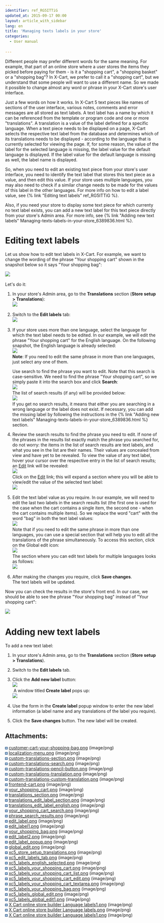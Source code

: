 ```yaml
---
identifier: ref_RG5ITTiG
updated_at: 2015-09-17 00:00
layout: article_with_sidebar
lang: en
title: 'Managing texts labels in your store'
categories:
  - User manual

---
```



Different people may prefer different words for the same meaning. For example, that part of an online store where a user stores the items they picked before paying for them - is it a "shopping cart", a "shopping basket" or a "shopping bag"? In X-Cart, we prefer to call it a "shopping cart", but we understand that some people will want to use a different name. So we made it possible to change almost any word or phrase in your X-Cart store's user interface.

Just a few words on how it works. In X-Cart 5 text pieces like names of sections of the user interface, various notes, comments and error messages are all stored as text labels. A text label has a name by which it can be referenced from the template or program code and one or more "translations". A translation is a value of the label defined for a specific language. When a text piece needs to be displayed on a page, X-Cart selects the respective text label from the database and determines which of its translations needs to be displayed - according to the language that is currently selected for viewing the page. If, for some reason, the value of the label for the selected language is missing, the label value for the default language is displayed. If the label value for the default language is missing as well, the label name is displayed.

So, when you need to edit an existing text piece from your store's user interface, you need to identify the text label that stores this text piece as a value, and then edit this value. If your store uses multiple languages, you may also need to check if a similar change needs to be made for the values of this label in the other languages. For more info on how to edit a label value, see {% link "Editing text labels" ref_RG5ITTiG %}.

Also, if you need your store to display some text piece for which currenty no text label exists, you can add a new text label for this text piece directly from your store's Admin area. For more info, see {% link "Adding new text labels" Managing-texts-labels-in-your-store_6389836.html %}.

# Editing text labels

Let us show how to edit text labels in X-Cart. For example, we want to change the wording of the phrase "Your shopping cart" shown in the snapshot below so it says "Your shopping bag":

![]({{site.baseurl}}/attachments/6389836/7602756.png?effects=drop-shadow)

Let's do it:

1.  In your store's Admin area, go to the **Translations** section (**Store setup > Translations**):  
    ![]({{site.baseurl}}/attachments/6389836/8716739.png?effects=drop-shadow)
2.  Switch to the **Edit labels** tab:  
    ![]({{site.baseurl}}/attachments/6389836/8716740.png?effects=drop-shadow)
3.  If your store uses more than one language, select the language for which the text label needs to be edited. In our example, we will edit the phrase "Your shopping cart" for the English language. On the following snapshot, the English language is already selected:  
    ![]({{site.baseurl}}/attachments/6389836/8716741.png?effects=drop-shadow)  
    **Note**: If you need to edit the same phrase in more than one languages, just select any one of them.  

    Use search to find the phrase you want to edit. Note that this search is case-sensitive. We need to find the phrase "Your shopping cart", so we simply paste it into the search box and click **Search**:  
    ![]({{site.baseurl}}/attachments/6389836/8716742.png?effects=drop-shadow)  
    The list of search results (if any) will be provided below:  
    ![]({{site.baseurl}}/attachments/6389836/8716743.png?effects=drop-shadow)  
    If you get no search results, it means that either you are searching in a wrong language or the label does not exist. If necessary, you can add the missing label by following the instructions in the {% link "Adding new text labels" Managing-texts-labels-in-your-store_6389836.html %} section.  

4.  Review the search results to find the phrase you need to edit. If none of the phrases in the results list exactly match the phrase you searched for, do not worry: the items in the list of search results are text labels, and what you see in the list are their names. Their values are concealed from view and have yet to be revealed. To view the value of any text label, hover your cursor over the respective entry in the list of search results; an <u>Edit</u> link will be revealed:  
    ![]({{site.baseurl}}/attachments/6389836/8716744.png?effects=drop-shadow)  
    Click on the <u>Edit</u> link; this will expand a section where you will be able to view/edit the value of the selected text label:  
    ![]({{site.baseurl}}/attachments/6389836/8716745.png?effects=drop-shadow)
5.  Edit the text label value as you require. In our example, we will need to edit the last two labels in the search results list (the first one is used for the case when the cart contains a single item, the second one - when the cart contains multiple items). So we replace the word "cart" with the word "bag" in both the text label values:  
    ![]({{site.baseurl}}/attachments/6389836/8716746.png?effects=drop-shadow)  
    Note that if you need to edit the same phrase in more than one languages, you can use a special section that will help you to edit all the translations of the phrase simultaneously. To access this section, click on the Global edit icon:  
    ![]({{site.baseurl}}/attachments/6389836/8716747.png?effects=drop-shadow)  
    The section where you can edit text labels for multiple languages looks as follows:  
    ![]({{site.baseurl}}/attachments/6389836/8716748.png?effects=drop-shadow)  

6.  After making the changes you require, click **Save changes**.  
    The text labels will be updated.   

Now you can check the results in the store's front end. In our case, we should be able to see the phrase "Your shopping bag" instead of "Your shopping cart":

![]({{site.baseurl}}/attachments/6389836/7602764.png?effects=drop-shadow)

# Adding new text labels

To add a new text label:

1.  In your store's Admin area, go to the **Translations** section (**Store setup > Translations**).
2.  Switch to the **Edit labels** tab.
3.  Click the **Add new label** button:  
    ![]({{site.baseurl}}/attachments/6389836/8719095.png?effects=drop-shadow)  
     A window titled **Create label** pops up:  
    ![]({{site.baseurl}}/attachments/6389836/8719096.png?effects=drop-shadow)
4.  Use the form in the **Create label** popup window to enter the new label information (a label name and any translations of the label you require).  

5.  Click the **Save changes** button. The new label will be created.

## Attachments:

![](images/icons/bullet_blue.gif) [customer-cart-your-shopping-bag.png]({{site.baseurl}}/attachments/6389836/6586519.png) (image/png)  
![](images/icons/bullet_blue.gif) [localization-menu.png]({{site.baseurl}}/attachments/6389836/6586520.png) (image/png)  
![](images/icons/bullet_blue.gif) [custom-translations-section.png]({{site.baseurl}}/attachments/6389836/6586522.png) (image/png)  
![](images/icons/bullet_blue.gif) [custom-translations-search.png]({{site.baseurl}}/attachments/6389836/6586523.png) (image/png)  
![](images/icons/bullet_blue.gif) [custom-translations-pencil-button.png]({{site.baseurl}}/attachments/6389836/6586524.png) (image/png)  
![](images/icons/bullet_blue.gif) [custom-translations-translation.png]({{site.baseurl}}/attachments/6389836/6586525.png) (image/png)  
![](images/icons/bullet_blue.gif) [custom-translations-custom-translation.png]({{site.baseurl}}/attachments/6389836/6586526.png) (image/png)  
![](images/icons/bullet_blue.gif) [frontend-cart.png]({{site.baseurl}}/attachments/6389836/6586527.png) (image/png)  
![](images/icons/bullet_blue.gif) [your_shopping_cart.png]({{site.baseurl}}/attachments/6389836/7602756.png) (image/png)  
![](images/icons/bullet_blue.gif) [translations_section.png]({{site.baseurl}}/attachments/6389836/7602757.png) (image/png)  
![](images/icons/bullet_blue.gif) [translations_edit_label_section.png]({{site.baseurl}}/attachments/6389836/7602758.png) (image/png)  
![](images/icons/bullet_blue.gif) [translations_edit_label_english.png]({{site.baseurl}}/attachments/6389836/7602759.png) (image/png)  
![](images/icons/bullet_blue.gif) [your_shopping_cart_search.png]({{site.baseurl}}/attachments/6389836/7602760.png) (image/png)  
![](images/icons/bullet_blue.gif) [phrase_search_results.png]({{site.baseurl}}/attachments/6389836/7602761.png) (image/png)  
![](images/icons/bullet_blue.gif) [edit_label.png]({{site.baseurl}}/attachments/6389836/7602762.png) (image/png)  
![](images/icons/bullet_blue.gif) [edit_label1.png]({{site.baseurl}}/attachments/6389836/7602763.png) (image/png)  
![](images/icons/bullet_blue.gif) [your_shopping_bag.png]({{site.baseurl}}/attachments/6389836/7602764.png) (image/png)  
![](images/icons/bullet_blue.gif) [edit_label2.png]({{site.baseurl}}/attachments/6389836/7602765.png) (image/png)  
![](images/icons/bullet_blue.gif) [edit_label_popup.png]({{site.baseurl}}/attachments/6389836/7602766.png) (image/png)  
![](images/icons/bullet_blue.gif) [global_edit.png]({{site.baseurl}}/attachments/6389836/7602767.png) (image/png)  
![](images/icons/bullet_blue.gif) [xc5_store_setup_translations.png]({{site.baseurl}}/attachments/6389836/8716739.png) (image/png)  
![](images/icons/bullet_blue.gif) [xc5_edit_labels_tab.png]({{site.baseurl}}/attachments/6389836/8716740.png) (image/png)  
![](images/icons/bullet_blue.gif) [xc5_labels_english_selected.png]({{site.baseurl}}/attachments/6389836/8716741.png) (image/png)  
![](images/icons/bullet_blue.gif) [xc5_labels_your_shopping_cart.png]({{site.baseurl}}/attachments/6389836/8716742.png) (image/png)  
![](images/icons/bullet_blue.gif) [xc5_labels_your_shopping_cart_list.png]({{site.baseurl}}/attachments/6389836/8716743.png) (image/png)  
![](images/icons/bullet_blue.gif) [xc5_labels_your_shopping_cart_edit.png]({{site.baseurl}}/attachments/6389836/8716744.png) (image/png)  
![](images/icons/bullet_blue.gif) [xc5_labels_your_shopping_cart_textarea.png]({{site.baseurl}}/attachments/6389836/8716745.png) (image/png)  
![](images/icons/bullet_blue.gif) [xc5_labels_your_shopping_bag.png]({{site.baseurl}}/attachments/6389836/8716746.png) (image/png)  
![](images/icons/bullet_blue.gif) [xc5_labels_global_edit.png]({{site.baseurl}}/attachments/6389836/8716747.png) (image/png)  
![](images/icons/bullet_blue.gif) [xc5_labels_global_edit1.png]({{site.baseurl}}/attachments/6389836/8716748.png) (image/png)  
![](images/icons/bullet_blue.gif) [X Cart online store builder Language labels1.png]({{site.baseurl}}/attachments/6389836/8719097.png) (image/png)  
![](images/icons/bullet_blue.gif) [X Cart online store builder Language labels.png]({{site.baseurl}}/attachments/6389836/8719096.png) (image/png)  
![](images/icons/bullet_blue.gif) [X Cart online store builder Language labels1.png]({{site.baseurl}}/attachments/6389836/8719095.png) (image/png)